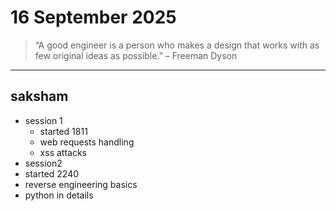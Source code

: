 # 16 September 2025

> “A good engineer is a person who makes a design that works with as few original ideas as possible.” – Freeman Dyson

---


## saksham 
- session 1
   - started 1811
   - web requests handling
   - xss attacks
- session2 
 - started 2240
  - reverse engineering basics
  - python in details
  